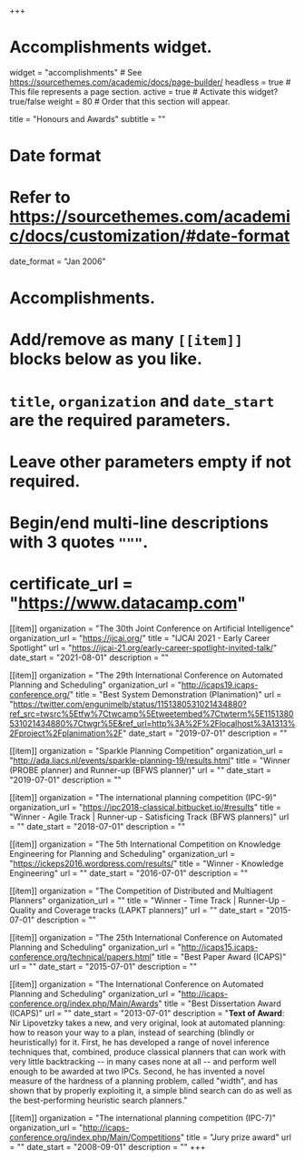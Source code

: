 +++
# Accomplishments widget.
widget = "accomplishments"  # See https://sourcethemes.com/academic/docs/page-builder/
headless = true  # This file represents a page section.
active = true  # Activate this widget? true/false
weight = 80  # Order that this section will appear.

title = "Honours and Awards"
subtitle = ""

# Date format
#   Refer to https://sourcethemes.com/academic/docs/customization/#date-format
date_format = "Jan 2006"

# Accomplishments.
#   Add/remove as many `[[item]]` blocks below as you like.
#   `title`, `organization` and `date_start` are the required parameters.
#   Leave other parameters empty if not required.
#   Begin/end multi-line descriptions with 3 quotes `"""`.
#   certificate_url = "https://www.datacamp.com"
[[item]]
  organization = "The 30th Joint Conference on Artificial Intelligence"
  organization_url = "https://ijcai.org/"
  title = "IJCAI 2021 - Early Career Spotlight"
  url = "https://ijcai-21.org/early-career-spotlight-invited-talk/"
  date_start = "2021-08-01"
  description = ""

[[item]]
  organization = "The 29th International Conference on Automated Planning and Scheduling"
  organization_url = "http://icaps19.icaps-conference.org/"
  title = "Best System Demonstration (Planimation)"
  url = "https://twitter.com/engunimelb/status/1151380531021434880?ref_src=twsrc%5Etfw%7Ctwcamp%5Etweetembed%7Ctwterm%5E1151380531021434880%7Ctwgr%5E&ref_url=http%3A%2F%2Flocalhost%3A1313%2Fproject%2Fplanimation%2F"
  date_start = "2019-07-01"
  description = ""
  
[[item]]
  organization = "Sparkle Planning Competition"
  organization_url = "http://ada.liacs.nl/events/sparkle-planning-19/results.html"
  title = "Winner (PROBE planner) and Runner-up (BFWS planner)"
  url = ""
  date_start = "2019-07-01"
  description = ""

[[item]]
  organization = "The international planning competition (IPC-9)"
  organization_url = "https://ipc2018-classical.bitbucket.io/#results"
  title = "Winner - Agile Track | Runner-up - Satisficing Track (BFWS planners)"
  url = ""
  date_start = "2018-07-01"
  description = ""

[[item]]
  organization = "The 5th International Competition on Knowledge Engineering for Planning and Scheduling"
  organization_url = "https://ickeps2016.wordpress.com/results/"
  title = "Winner - Knowledge Engineering"
  url = ""
  date_start = "2016-07-01"
  description = ""
  
[[item]]
  organization = "The Competition of Distributed and Multiagent Planners"
  organization_url = ""
  title = "Winner - Time Track | Runner-Up - Quality and Coverage tracks (LAPKT planners)"
  url = ""
  date_start = "2015-07-01"
  description = ""
    
[[item]]
  organization = "The 25th International Conference on Automated Planning and Scheduling"
  organization_url = "http://icaps15.icaps-conference.org/technical/papers.html"
  title = "Best Paper Award (ICAPS)"
  url = ""
  date_start = "2015-07-01"
  description = ""
  

[[item]]
  organization = "The International Conference on Automated Planning and Scheduling"
  organization_url = "http://icaps-conference.org/index.php/Main/Awards"
  title = "Best Dissertation Award (ICAPS)"
  url = ""
  date_start = "2013-07-01"
  description = "**Text of Award**: Nir Lipovetzky takes a new, and very original, look at     automated planning: how to reason your way to a plan, instead of      searching (blindly or heuristically) for it. First, he has developed a range of novel inference techniques that, combined,      produce classical planners that can work with very little       backtracking -- in many cases none at all -- and perform well enough to be awarded at two IPCs.  Second, he has invented a      novel measure of the hardness of a planning problem, called       \"width\", and has shown that by properly exploiting it, a simple       blind search can do as well as the best-performing heuristic       search planners."
  
[[item]]
  organization = "The international planning competition (IPC-7)"
  organization_url = "http://icaps-conference.org/index.php/Main/Competitions"
  title = "Jury prize award"
  url = ""
  date_start = "2008-09-01"
  description = ""
+++